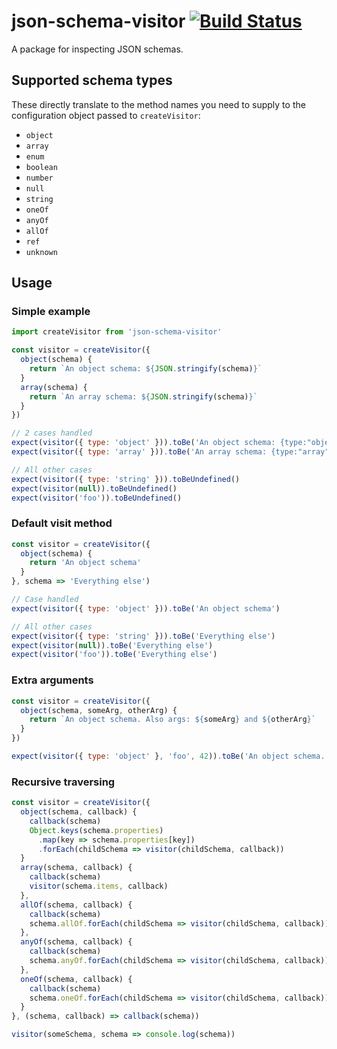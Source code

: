 # json-schema-visitor [![Build Status](https://travis-ci.org/bali182/json-schema-visitor.svg?branch=master)](https://travis-ci.org/bali182/json-schema-visitor)

A package for inspecting JSON schemas. 

## Supported schema types

These directly translate to the method names you need to supply to the configuration object passed to `createVisitor`:

- `object`
- `array`
- `enum`
- `boolean`
- `number`
- `null`
- `string`
- `oneOf`
- `anyOf`
- `allOf`
- `ref`
- `unknown`


## Usage

### Simple example

```js
import createVisitor from 'json-schema-visitor'

const visitor = createVisitor({
  object(schema) {
    return `An object schema: ${JSON.stringify(schema)}`
  }
  array(schema) {
    return `An array schema: ${JSON.stringify(schema)}`
  }
})

// 2 cases handled
expect(visitor({ type: 'object' })).toBe('An object schema: {type:"object"}')
expect(visitor({ type: 'array' })).toBe('An array schema: {type:"array"}')

// All other cases
expect(visitor({ type: 'string' })).toBeUndefined()
expect(visitor(null)).toBeUndefined()
expect(visitor('foo')).toBeUndefined()
```

### Default visit method

```js
const visitor = createVisitor({
  object(schema) {
    return 'An object schema'
  }
}, schema => 'Everything else')

// Case handled
expect(visitor({ type: 'object' })).toBe('An object schema')

// All other cases
expect(visitor({ type: 'string' })).toBe('Everything else')
expect(visitor(null)).toBe('Everything else')
expect(visitor('foo')).toBe('Everything else')
```

### Extra arguments

```js
const visitor = createVisitor({
  object(schema, someArg, otherArg) {
    return `An object schema. Also args: ${someArg} and ${otherArg}`
  }
})

expect(visitor({ type: 'object' }, 'foo', 42)).toBe('An object schema. Also args: foo and 42')
```

### Recursive traversing

```js
const visitor = createVisitor({
  object(schema, callback) {
    callback(schema)
    Object.keys(schema.properties)
      .map(key => schema.properties[key])
      .forEach(childSchema => visitor(childSchema, callback))
  }
  array(schema, callback) {
    callback(schema)
    visitor(schema.items, callback)
  },
  allOf(schema, callback) {
    callback(schema)
    schema.allOf.forEach(childSchema => visitor(childSchema, callback))
  },
  anyOf(schema, callback) {
    callback(schema)
    schema.anyOf.forEach(childSchema => visitor(childSchema, callback))
  },
  oneOf(schema, callback) {
    callback(schema)
    schema.oneOf.forEach(childSchema => visitor(childSchema, callback))
  }
}, (schema, callback) => callback(schema))

visitor(someSchema, schema => console.log(schema))
```